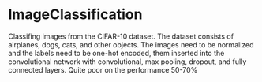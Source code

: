 # ImageClassification

Classifing images from the CIFAR-10 dataset. The dataset consists of airplanes, dogs, cats, and other objects. 
The images need to be normalized and the labels need to be one-hot encoded, them inserted into the convolutional network with convolutional, max pooling, dropout, and fully connected layers. Quite poor on the performance 50-70%
